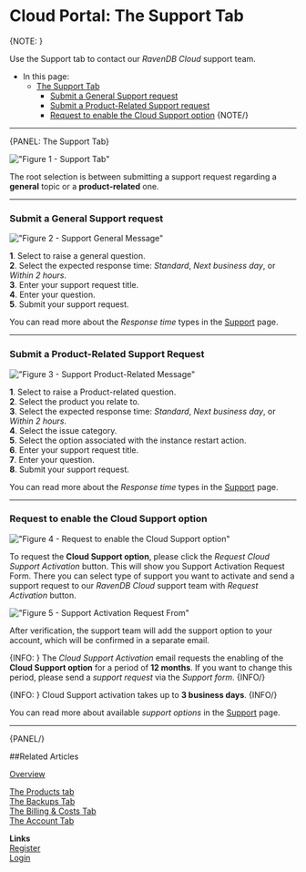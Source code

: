 # Cloud Portal: The Support Tab

{NOTE: }

Use the Support tab to contact our *RavenDB Cloud* support team.

* In this page:  
  * [The Support Tab](../../cloud/portal/cloud-portal-support-tab#the-support-tab)  
     * [Submit a General Support request](../../cloud/portal/cloud-portal-support-tab#submit-a-general-support-request)  
     * [Submit a Product-Related Support request](../../cloud/portal/cloud-portal-support-tab#submit-a-product-related-support-request)
     * [Request to enable the Cloud Support option](../../cloud/portal/cloud-portal-support-tab#request-to-enable-the-cloud-support-option)
{NOTE/}

---

{PANEL: The Support Tab}

!["Figure 1 - Support Tab"](images\portal-support-tab.png "Figure 1 - Support Tab")

The root selection is between submitting a support request regarding a **general** topic or a **product-related** one.  

---

### Submit a General Support request  

!["Figure 2 - Support General Message"](images\portal-support-general-question-cloud-support.png "Figure 2 - Support General Message")

   **1**. Select to raise a general question.  
   **2**. Select the expected response time: *Standard*, *Next business day*, or *Within 2 hours*.  
   **3**. Enter your support request title.  
   **4**. Enter your question.  
   **5**. Submit your support request.

You can read more about the *Response time* types in the [Support](../../cloud/cloud-support#response-time-types) page.

---

### Submit a Product-Related Support Request  

!["Figure 3 - Support Product-Related Message"](images\portal-support-instance-related-question-cloud-support.png "Figure 3 - Support Product-Related Message")
    
   **1**. Select to raise a Product-related question.  
   **2**. Select the product you relate to.  
   **3**. Select the expected response time: *Standard*, *Next business day*, or *Within 2 hours*.  
   **4**. Select the issue category.  
   **5**. Select the option associated with the instance restart action.  
   **6**. Enter your support request title.  
   **7**. Enter your question.  
   **8**. Submit your support request.

You can read more about the *Response time* types in the [Support](../../cloud/cloud-support#response-time-types) page.

---

### Request to enable the Cloud Support option

!["Figure 4 - Request to enable the Cloud Support option"](images\portal-support-request-cloud-support-on-free-support.png "Figure 4 - Request to enable the Cloud Support option")

To request the **Cloud Support option**, please click the *Request Cloud Support Activation* button.
This will show you Support Activation Request Form. There you can select type of support you want to activate and send a
support request to our *RavenDB Cloud* support team with *Request Activation* button.

!["Figure 5 - Support Activation Request From"](images\portal-support-activation-request-form.png "Figure 5 - Support Activation Request Form")


After verification, the support team will add the support option to your account, which 
will be confirmed in a separate email.

{INFO: }
The *Cloud Support Activation* email requests the enabling of the **Cloud Support option** for a period of **12 months**. 
If you want to change this period, please send a *support request* via the *Support form*.
{INFO/}

{INFO: }
Cloud Support activation takes up to **3 business days**.
{INFO/}

You can read more about available *support options* in the [Support](../../cloud/cloud-support#available-support-options) page.

---

{PANEL/}

##Related Articles

[Overview](../../cloud/cloud-overview)  

[The Products tab](../../cloud/portal/cloud-portal-products-tab)  
[The Backups Tab](../../cloud/portal/cloud-portal-backups-tab)  
[The Billing & Costs Tab](../../cloud/portal/cloud-portal-billing-tab)  
[The Account Tab](../../cloud/portal/cloud-portal-account-tab)  
  
**Links**  
[Register]( https://cloud.ravendb.net/user/register)  
[Login]( https://cloud.ravendb.net/user/login)  
